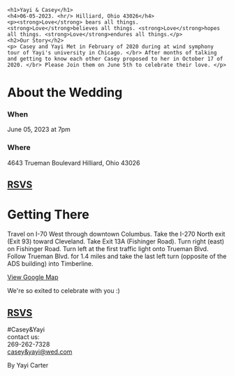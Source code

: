 <!DOCTYPE html>
<html>
  <head>
    <title>wedding</title>
  </head>
  <body>
  
    <h1>Yayi & Casey</h1>
    <h4>06-05-2023. <hr/> Hilliard, Ohio 43026</h4>
    <p><strong>Love</strong> bears all things. <strong>Love</strong>believes all things. <strong>Love</strong>hopes all things. <strong>Love</strong>endures all things.</p>
    <h2>Our Story</h2>
    <p> Casey and Yayi Met in February of 2020 during at wind symphony tour of Yayi's university in Chicago. </br> After months of talking and getting to know each other Casey proposed to her in October 17 of 2020. </br> Please Join them on June 5th to celebrate their love. </p>
<h1>About the Wedding</h1>
<h3>When</h3>
<p>June 05, 2023 at 7pm</p>
<h3>Where</h3>
<p>4643 Trueman Boulevard
Hilliard, Ohio 43026</p>
<h2><b><a href="https://form.jotform.com/221945610108147">RSVS</a></b></h2>
<h1>Getting There</h1>
<p>Travel on I-70 West through downtown Columbus. Take the I-270 North exit (Exit 93) toward Cleveland. Take Exit 13A (Fishinger Road). Turn right (east) on Fishinger Road. Turn left at the first traffic light onto Trueman Blvd. Follow Trueman Blvd. for 1.4 miles and take the last left turn (opposite of the ADS building) into Timberline.</p>
<p><a href="https://goo.gl/maps/5c7uNpSCjHycJfKE8" target="_blank">View Google Map</a></p>
<P>We're so exited to celebrate with you :)</p>
<p><h2><a href="https://form.jotform.com/221945610108147">RSVS</a></h2></p>
<footer>
  <p>#Casey&Yayi<br>
  contact us:<br> 269-262-7328<br><a href="mailto:casey&yayi@wed.com">casey&yayi@wed.com</a></p>
  <p> By Yayi Carter</p>
</footer>
  </body>
  
</html>

